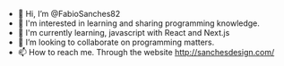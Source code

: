 - 👋 Hi, I’m @FabioSanches82
- 👀 I'm interested in learning and sharing programming knowledge.
- 🌱 I'm currently learning, javascript with React and Next.js
- 💞️ I’m looking to collaborate on programming matters.
- 📫 How to reach me. Through the website http://sanchesdesign.com/

<!---
FabioSanches82/FabioSanches82 is a ✨ special ✨ repository because its `README.md` (this file) appears on your GitHub profile.
You can click the Preview link to take a look at your changes.
--->

